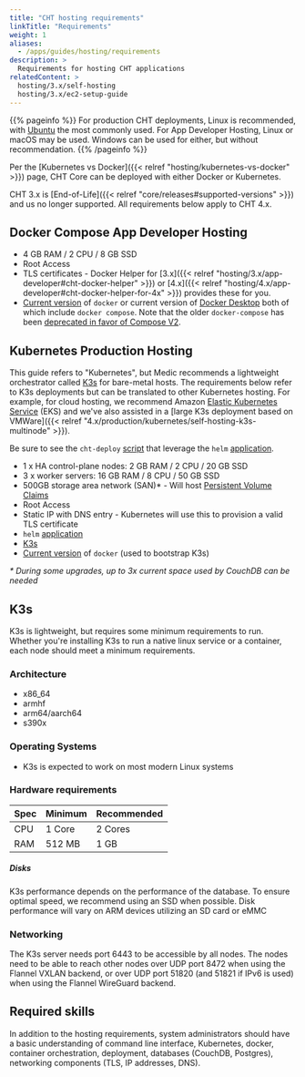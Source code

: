 ```yaml
---
title: "CHT hosting requirements"
linkTitle: "Requirements"
weight: 1
aliases:  
  - /apps/guides/hosting/requirements
description: >
  Requirements for hosting CHT applications
relatedContent: >
  hosting/3.x/self-hosting
  hosting/3.x/ec2-setup-guide
---
```

{{% pageinfo %}}
For production CHT deployments, Linux is recommended, with [Ubuntu](https://ubuntu.com/server) the most commonly used. For App Developer Hosting, Linux or macOS may be used. Windows can be used for either, but without recommendation.
{{% /pageinfo %}}

Per the [Kubernetes vs Docker]({{< relref "hosting/kubernetes-vs-docker" >}}) page, CHT Core can be deployed with either Docker or Kubernetes.

CHT 3.x is [End-of-Life]({{< relref "core/releases#supported-versions" >}}) and us no longer supported. All requirements below apply to CHT 4.x.

## Docker Compose App Developer Hosting

* 4 GB RAM  / 2 CPU / 8 GB SSD
* Root Access
* TLS certificates -  Docker Helper for [3.x]({{< relref "hosting/3.x/app-developer#cht-docker-helper" >}}) or [4.x]({{< relref "hosting/4.x/app-developer#cht-docker-helper-for-4x" >}}) provides these  for you.
* [Current version](https://docs.docker.com/engine/install/) of `docker` or current version of [Docker Desktop](https://www.docker.com/products/docker-desktop/) both of which include `docker compose`. Note that the older `docker-compose` has been [deprecated in favor of Compose V2](https://www.docker.com/blog/announcing-compose-v2-general-availability/).

## Kubernetes Production Hosting

This guide refers to "Kubernetes", but Medic recommends a lightweight orchestrator called [K3s](https://docs.k3s.io/) for bare-metal hosts.  The requirements below refer to K3s deployments but can be translated to other Kubernetes hosting.  For example, for cloud hosting, we recommend Amazon [Elastic Kubernetes Service](https://aws.amazon.com/eks/) (EKS) and we've also assisted in a [large K3s deployment based on VMWare]({{< relref "4.x/production/kubernetes/self-hosting-k3s-multinode" >}}).

Be sure to see the `cht-deploy` [script](https://github.com/medic/cht-core/tree/master/scripts/deploy) that leverage the `helm` [application](https://helm.sh/docs/intro/install/).

* 1 x HA control-plane nodes: 2 GB RAM  / 2 CPU / 20 GB SSD
* 3 x worker servers: 16 GB RAM  / 8 CPU / 50 GB SSD
* 500GB storage area network (SAN)* - Will host [Persistent Volume Claims](https://kubernetes.io/docs/concepts/storage/persistent-volumes/)
* Root Access
* Static IP with DNS entry - Kubernetes will use this to provision a valid TLS certificate
* `helm` [application](https://helm.sh/docs/intro/install/)
* [K3s](https://docs.k3s.io/)
* [Current version](https://docs.docker.com/engine/install/) of `docker` (used to bootstrap K3s)

_\* During some upgrades, up to 3x current space used by CouchDB can be needed_

## K3s

K3s is lightweight, but requires some minimum requirements to run.
Whether you're installing K3s to run a native linux service or a container, each node should meet a minimum requirements.

### **Architecture**

* x86_64
* armhf
* arm64/aarch64
* s390x

### **Operating Systems**

* K3s is expected to work on most modern Linux systems

### **Hardware requirements**

| Spec | Minimum | Recommended |
| ---- | ------- | ----------- |
| CPU  | 1 Core  | 2 Cores     |
| RAM  | 512 MB  | 1 GB        |

##### Disks

K3s performance depends on the performance of the database. To ensure optimal speed, we recommend using an SSD when possible.
Disk performance will vary on ARM devices utilizing an SD card or eMMC

### **Networking**

The K3s server needs port 6443 to be accessible by all nodes.
The nodes need to be able to reach other nodes over UDP port 8472 when using the Flannel VXLAN backend, or over UDP port 51820 (and 51821 if IPv6 is used) when using the Flannel WireGuard backend.

## Required skills

In addition to the hosting requirements, system administrators should have a basic understanding of command line interface, Kubernetes, docker, container orchestration, deployment, databases (CouchDB, Postgres), networking components (TLS, IP addresses, DNS).
